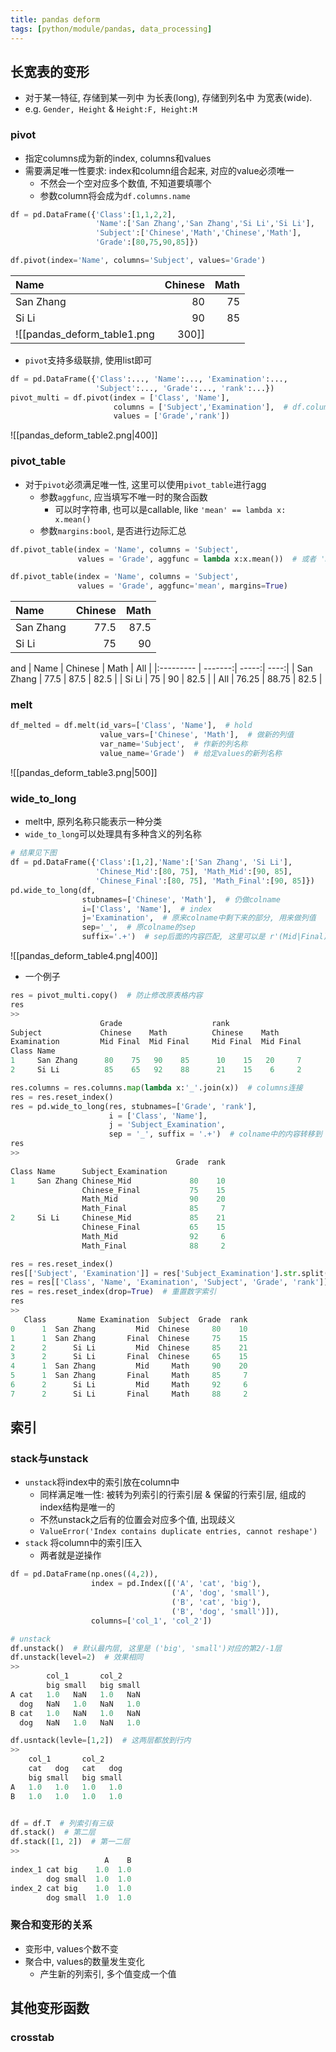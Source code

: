 ```yaml
---
title: pandas deform
tags: [python/module/pandas, data_processing]
---
```



## 长宽表的变形

- 对于某一特征, 存储到某一列中 为长表(long), 存储到列名中 为宽表(wide).
- e.g. `Gender, Height` & `Height:F, Height:M`

### pivot
- 指定columns成为新的index, columns和values
- 需要满足唯一性要求: index和column组合起来, 对应的value必须唯一
	- 不然会一个空对应多个数值, 不知道要填哪个
	- 参数column将会成为`df.columns.name`
```python
df = pd.DataFrame({'Class':[1,1,2,2],
                   'Name':['San Zhang','San Zhang','Si Li','Si Li'],
                   'Subject':['Chinese','Math','Chinese','Math'],
                   'Grade':[80,75,90,85]})

df.pivot(index='Name', columns='Subject', values='Grade')
```
| Name      | Chinese | Math |
|:--------- | -------:| ----:|
| San Zhang |      80 |   75 |
| Si Li     |      90 |   85 |
![[pandas_deform_table1.png|300]]
- `pivot`支持多级联排, 使用list即可
```python
df = pd.DataFrame({'Class':..., 'Name':..., 'Examination':...,
				   'Subject':..., 'Grade':..., 'rank':...})
pivot_multi = df.pivot(index = ['Class', 'Name'],
                       columns = ['Subject','Examination'],  # df.columns.name
                       values = ['Grade','rank'])
```
![[pandas_deform_table2.png|400]]

### pivot_table
- 对于`pivot`必须满足唯一性, 这里可以使用`pivot_table`进行agg
	- 参数`aggfunc`, 应当填写不唯一时的聚合函数
		- 可以时字符串, 也可以是callable, like `'mean' == lambda x: x.mean()`
	- 参数`margins:bool`, 是否进行边际汇总
```python
df.pivot_table(index = 'Name', columns = 'Subject',
               values = 'Grade', aggfunc = lambda x:x.mean())  # 或者 'mean'

df.pivot_table(index = 'Name', columns = 'Subject',
			   values = 'Grade', aggfunc='mean', margins=True)
```
| Name      | Chinese | Math |
|:--------- | -------:| ----:|
| San Zhang |    77.5 | 87.5 |
| Si Li     |      75 |   90 |
and
| Name      | Chinese |  Math |  All |
|:--------- | -------:| -----:| ----:|
| San Zhang |    77.5 |  87.5 | 82.5 |
| Si Li     |      75 |    90 | 82.5 |
| All       |   76.25 | 88.75 | 82.5 |

### melt
```python
df_melted = df.melt(id_vars=['Class', 'Name'],  # hold
					value_vars=['Chinese', 'Math'],  # 做新的列值
					var_name='Subject',  # 作新的列名称
					value_name='Grade')  # 给定values的新列名称
```
![[pandas_deform_table3.png|500]]

### wide_to_long
- melt中, 原列名称只能表示一种分类
- `wide_to_long`可以处理具有多种含义的列名称
```python
# 结果见下图
df = pd.DataFrame({'Class':[1,2],'Name':['San Zhang', 'Si Li'],
                   'Chinese_Mid':[80, 75], 'Math_Mid':[90, 85],
                   'Chinese_Final':[80, 75], 'Math_Final':[90, 85]})
pd.wide_to_long(df,
                stubnames=['Chinese', 'Math'],  # 仍做colname
                i=['Class', 'Name'],  # index
                j='Examination',  # 原来colname中剩下来的部分, 用来做列值
                sep='_',  # 原colname的sep
                suffix='.+')  # sep后面的内容匹配, 这里可以是 r'(Mid|Final)'
```
![[pandas_deform_table4.png|400]]

- 一个例子
```python
res = pivot_multi.copy()  # 防止修改原表格内容
res
>> 
                    Grade                    rank                 
Subject             Chinese    Math          Chinese    Math      
Examination         Mid Final  Mid Final     Mid Final  Mid Final
Class Name                                                       
1     San Zhang      80    75   90    85      10    15   20     7
2     Si Li          85    65   92    88      21    15    6     2

res.columns = res.columns.map(lambda x:'_'.join(x))  # columns连接
res = res.reset_index()
res = pd.wide_to_long(res, stubnames=['Grade', 'rank'],
					  i = ['Class', 'Name'],
					  j = 'Subject_Examination',
					  sep = '_', suffix = '.+')  # colname中的内容转移到
res
>> 
                                     Grade  rank
Class Name      Subject_Examination             
1     San Zhang Chinese_Mid             80    10
                Chinese_Final           75    15
                Math_Mid                90    20
                Math_Final              85     7
2     Si Li     Chinese_Mid             85    21
                Chinese_Final           65    15
                Math_Mid                92     6
                Math_Final              88     2

res = res.reset_index()
res[['Subject', 'Examination']] = res['Subject_Examination'].str.split('_', expand=True)  # 新建行, 同时把原来组合列的列值拆开放进去
res = res[['Class', 'Name', 'Examination', 'Subject', 'Grade', 'rank']].sort_values('Subject')  # 按标准排序
res = res.reset_index(drop=True)  # 重置数字索引
res
>> 
   Class       Name Examination  Subject  Grade  rank
0      1  San Zhang         Mid  Chinese     80    10
1      1  San Zhang       Final  Chinese     75    15
2      2      Si Li         Mid  Chinese     85    21
3      2      Si Li       Final  Chinese     65    15
4      1  San Zhang         Mid     Math     90    20
5      1  San Zhang       Final     Math     85     7
6      2      Si Li         Mid     Math     92     6
7      2      Si Li       Final     Math     88     2
```


## 索引

### stack与unstack
- `unstack`将index中的索引放在column中
	- 同样满足唯一性: 被转为列索引的行索引层 & 保留的行索引层, 组成的index结构是唯一的
	- 不然unstack之后有的位置会对应多个值, 出现歧义
	- `ValueError('Index contains duplicate entries, cannot reshape')`
- `stack` 将column中的索引压入
	- 两者就是逆操作
```python
df = pd.DataFrame(np.ones((4,2)),
                  index = pd.Index([('A', 'cat', 'big'),
                                    ('A', 'dog', 'small'),
                                    ('B', 'cat', 'big'),
                                    ('B', 'dog', 'small')]),
                  columns=['col_1', 'col_2'])

# unstack
df.unstack()  # 默认最内层, 这里是 ('big', 'small')对应的第2/-1层
df.unstack(level=2)  # 效果相同
>> 
        col_1       col_2      
        big small   big small
A cat   1.0   NaN   1.0   NaN
  dog   NaN   1.0   NaN   1.0
B cat   1.0   NaN   1.0   NaN
  dog   NaN   1.0   NaN   1.0

df.usntack(levle=[1,2])  # 这两层都放到行内
>> 
    col_1       col_2    
    cat   dog   cat   dog  
    big small   big small
A   1.0   1.0   1.0   1.0
B   1.0   1.0   1.0   1.0


df = df.T  # 列索引有三级
df.stack()  # 第二层
df.stack([1, 2])  # 第一二层
>> 
                     A    B
index_1 cat big    1.0  1.0
        dog small  1.0  1.0
index_2 cat big    1.0  1.0
        dog small  1.0  1.0
```


### 聚合和变形的关系
- 变形中, values个数不变
- 聚合中, values的数量发生变化
	- 产生新的列索引, 多个值变成一个值



## 其他变形函数

### crosstab





## 